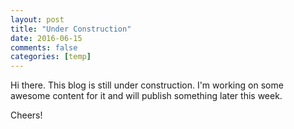 ```yaml
---
layout: post
title: "Under Construction"
date: 2016-06-15
comments: false
categories: [temp]
---
```


Hi there. This blog is still under construction. I'm working on some awesome content for it and will publish something later this week.

Cheers!